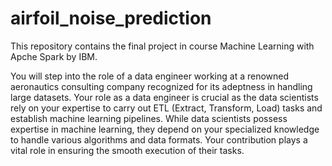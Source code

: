 # airfoil_noise_prediction

This repository contains the final project in course Machine Learning with Apche Spark by IBM.

You will step into the role of a data engineer working at a renowned aeronautics consulting company recognized for its adeptness in handling large datasets. Your role as a data engineer is crucial as the data scientists rely on your expertise to carry out ETL (Extract, Transform, Load) tasks and establish machine learning pipelines. While data scientists possess expertise in machine learning, they depend on your specialized knowledge to handle various algorithms and data formats. Your contribution plays a vital role in ensuring the smooth execution of their tasks. 
